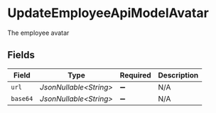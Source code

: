 # UpdateEmployeeApiModelAvatar

The employee avatar


## Fields

| Field                   | Type                    | Required                | Description             |
| ----------------------- | ----------------------- | ----------------------- | ----------------------- |
| `url`                   | *JsonNullable\<String>* | :heavy_minus_sign:      | N/A                     |
| `base64`                | *JsonNullable\<String>* | :heavy_minus_sign:      | N/A                     |